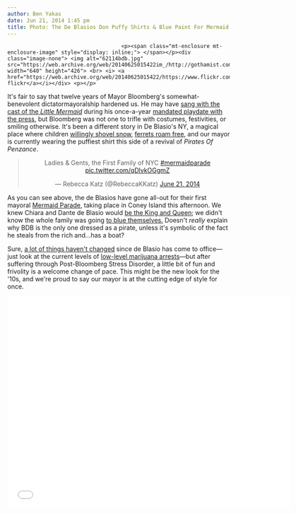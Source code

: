 ```yaml
---
author: Ben Yakas
date: Jun 21, 2014 1:45 pm
title: Photo: The De Blasios Don Puffy Shirts & Blue Paint For Mermaid Parade
---
```


	
										<p><span class="mt-enclosure mt-enclosure-image" style="display: inline;"> </span></p><div class="image-none"> <img alt="62114bdb.jpg" src="https://web.archive.org/web/20140625015422im_/http://gothamist.com/attachments/byakas/62114bdb.jpg" width="640" height="426"> <br> <i> <a href="https://web.archive.org/web/20140625015422/https://www.flickr.com/photos/nycmayorsoffice/14287356140/in/contacts/">nycmayorsoffice&apos;s flickr</a></i></div> <p></p>

<p>It&apos;s fair to say that twelve years of Mayor Bloomberg&apos;s somewhat-benevolent dictatormayoralship hardened us. He may have <a href="https://web.archive.org/web/20140625015422/http://www.playbill.com/news/article/138267-PHOTO-CALL-Mayor-Bloomberg-Lets-His-Hair-Down">sang with the cast of the <em>Little Mermaid</em></a> during his once-a-year <a href="https://web.archive.org/web/20140625015422/http://gothamist.com/tags/innercircle">mandated playdate with the press</a>, but Bloomberg was not one to trifle with costumes, festivities, or smiling otherwise. It&apos;s been a different story in De Blasio&apos;s NY, a magical place where children <a href="https://web.archive.org/web/20140625015422/http://gothamist.com/2014/01/03/breaking_dante_de_blasio_shoveled_t.php">willingly shovel snow</a>, <a href="https://web.archive.org/web/20140625015422/http://gothamist.com/2014/05/28/sorry_rudy_de_blasio_may_bring_back.php">ferrets roam free</a>, and our mayor is currently wearing the puffiest shirt this side of a revival of <em>Pirates Of Penzance</em>.</p>

<center><blockquote class="twitter-tweet" lang="en"><p>Ladies &amp; Gents, the First Family of NYC <a href="https://web.archive.org/web/20140625015422/https://twitter.com/search?q=%23mermaidparade&amp;src=hash">#mermaidparade</a> <a href="https://web.archive.org/web/20140625015422/http://t.co/qDlvkOGgmZ">pic.twitter.com/qDlvkOGgmZ</a></p>&#x2014; Rebecca Katz (@RebeccaKKatz) <a href="https://web.archive.org/web/20140625015422/https://twitter.com/RebeccaKKatz/statuses/480391409136979968">June 21, 2014</a></blockquote>
<script async src="//web.archive.org/web/20140625015422js_/http://platform.twitter.com/widgets.js" charset="utf-8"></script></center>

<p>As you can see above, the de Blasios have gone all-out for their first mayoral <a href="https://web.archive.org/web/20140625015422/http://gothamist.com/tags/mermaidparade">Mermaid Parade</a>, taking place in Coney Island this afternoon. We knew Chiara and Dante de Blasio would <a href="https://web.archive.org/web/20140625015422/http://gothamist.com/2014/05/29/the_de_blasio_siblings_crowned_merm.php">be the King and Queen</a>; we didn&apos;t know the whole family was going <a href="https://web.archive.org/web/20140625015422/https://www.youtube.com/watch?v=axHe_BVY_9c">to blue themselves.</a> Doesn&apos;t <em>really</em> explain why BDB is the only one dressed as a pirate, unless it&apos;s symbolic of the fact he steals from the rich and...has a boat?</p>

<p>Sure, <a href="https://web.archive.org/web/20140625015422/http://gothamist.com/tags/billdeblasio">a lot of things haven&apos;t changed</a> since de Blasio has come to office&#x2014;just look at the current levels of <a href="https://web.archive.org/web/20140625015422/http://gothamist.com/2014/06/10/more_arrested_for_marijuana_under_d.php">low-level marijuana arrests</a>&#x2014;but after suffering through Post-Bloomberg Stress Disorder, a little bit of fun and frivolity is a welcome change of pace. This might be the new look for the &apos;10s, and we&apos;re proud to say our mayor is at the cutting edge of style for once.</p>

<p><iframe width="640" height="480" src="//web.archive.org/web/20140625015422if_/http://www.youtube.com/embed/iRER1Rbg9_o" frameborder="0" allowfullscreen></iframe></p>					
										
									
				